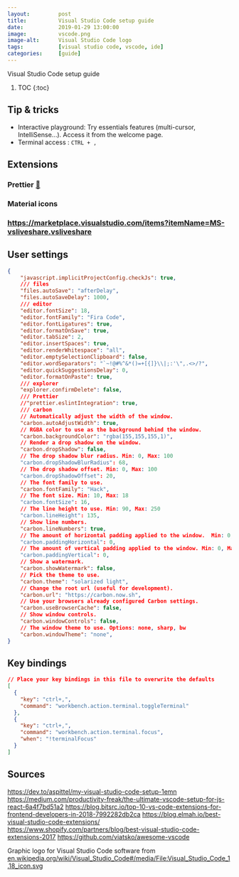 ```yaml
---
layout:         post
title:          Visual Studio Code setup guide
date:           2019-01-29 13:00:00
image:          vscode.png
image-alt:      Visual Studio Code logo
tags:           [visual studio code, vscode, ide]
categories:     [guide]
---
```

Visual Studio Code setup guide

<!-- more -->

1. TOC
{:toc}

## Tip & tricks
- Interactive playground: Try essentials features (multi-cursor, IntelliSense...). Access it from the welcome page.
- Terminal access : `CTRL + ,`



## Extensions
### Prettier [&#x1f517;](https://marketplace.visualstudio.com/items?itemName=esbenp.prettier-vscode)

### Material icons

### https://marketplace.visualstudio.com/items?itemName=MS-vsliveshare.vsliveshare

## User settings
```json
{
    "javascript.implicitProjectConfig.checkJs": true,
    /// files
    "files.autoSave": "afterDelay",
    "files.autoSaveDelay": 1000,
    /// editor
    "editor.fontSize": 18,
    "editor.fontFamily": "Fira Code",
    "editor.fontLigatures": true,
    "editor.formatOnSave": true,
    "editor.tabSize": 2,
    "editor.insertSpaces": true,
    "editor.renderWhitespace": "all",
    "editor.emptySelectionClipboard": false,
    "editor.wordSeparators": "`~!@#%^&*()=+[{]}\\|;:'\",.<>/?",
    "editor.quickSuggestionsDelay": 0,
    "editor.formatOnPaste": true,
    /// explorer
    "explorer.confirmDelete": false,
    /// Prettier
    //"prettier.eslintIntegration": true,
    /// carbon
    // Automatically adjust the width of the window.
    "carbon.autoAdjustWidth": true,
    // RGBA color to use as the background behind the window.
    "carbon.backgroundColor": "rgba(155,155,155,1)",
    // Render a drop shadow on the window.
    "carbon.dropShadow": false,
    // The drop shadow blur radius. Min: 0, Max: 100
    "carbon.dropShadowBlurRadius": 68,
    // The drop shadow offset. Min: 0, Max: 100
    "carbon.dropShadowOffset": 20,
    // The font family to use.
    "carbon.fontFamily": "Hack",
    // The font size. Min: 10, Max: 18
    "carbon.fontSize": 16,
    // The line height to use. Min: 90, Max: 250
    "carbon.lineHeight": 135,
    // Show line numbers.
    "carbon.lineNumbers": true,
    // The amount of horizontal padding applied to the window.  Min: 0, Max: 100
    "carbon.paddingHorizontal": 0,
    // The amount of vertical padding applied to the window. Min: 0, Max: 200
    "carbon.paddingVertical": 0,
    // Show a watermark.
    "carbon.showWatermark": false,
    // Pick the theme to use.
    "carbon.theme": "solarized light",
    // Change the root url (useful for development).
    "carbon.url": "https://carbon.now.sh",
    // Use your browsers already configured Carbon settings.
    "carbon.useBrowserCache": false,
    // Show window controls.
    "carbon.windowControls": false,
    // The window theme to use. Options: none, sharp, bw 
    "carbon.windowTheme": "none",
}
```
## Key bindings
```json
// Place your key bindings in this file to overwrite the defaults
[
  {
    "key": "ctrl+,",
    "command": "workbench.action.terminal.toggleTerminal"
  },
  {
    "key": "ctrl+,",
    "command": "workbench.action.terminal.focus",
    "when": "!terminalFocus"
  }
]
```


## Sources

[](https://www.smashingmagazine.com/2018/01/visual-studio-code/)
https://dev.to/aspittel/my-visual-studio-code-setup-1emn
https://medium.com/productivity-freak/the-ultimate-vscode-setup-for-js-react-6a4f7bd51a2
https://blog.bitsrc.io/top-10-vs-code-extensions-for-frontend-developers-in-2018-7992282db2ca
https://blog.elmah.io/best-visual-studio-code-extensions/
https://www.shopify.com/partners/blog/best-visual-studio-code-extensions-2017
https://github.com/viatsko/awesome-vscode

Graphic logo for Visual Studio Code software from [en.wikipedia.org/wiki/Visual_Studio_Code#/media/File:Visual_Studio_Code_1.18_icon.svg](https://en.wikipedia.org/wiki/Visual_Studio_Code#/media/File:Visual_Studio_Code_1.18_icon.svg)
